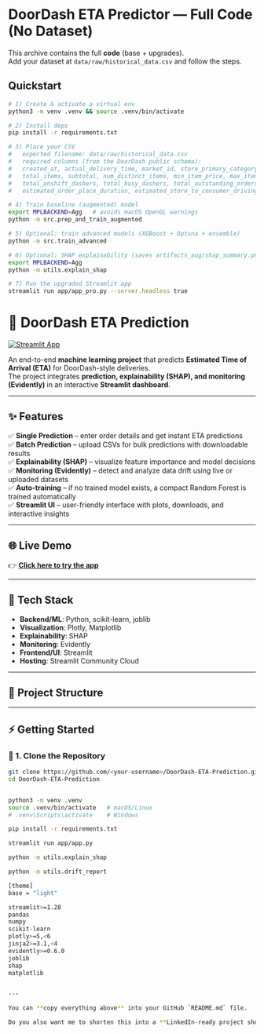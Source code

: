 # DoorDash ETA Predictor — Full Code (No Dataset)

This archive contains the full **code** (base + upgrades).  
Add your dataset at `data/raw/historical_data.csv` and follow the steps.


## Quickstart
```bash
# 1) Create & activate a virtual env
python3 -m venv .venv && source .venv/bin/activate

# 2) Install deps
pip install -r requirements.txt

# 3) Place your CSV
#   expected filename: data/raw/historical_data.csv
#   required columns (from the DoorDash public schema):
#   created_at, actual_delivery_time, market_id, store_primary_category, order_protocol,
#   total_items, subtotal, num_distinct_items, min_item_price, max_item_price,
#   total_onshift_dashers, total_busy_dashers, total_outstanding_orders,
#   estimated_order_place_duration, estimated_store_to_consumer_driving_duration

# 4) Train baseline (augmented) model
export MPLBACKEND=Agg   # avoids macOS OpenGL warnings
python -m src.prep_and_train_augmented

# 5) Optional: train advanced models (XGBoost + Optuna + ensemble)
python -m src.train_advanced

# 6) Optional: SHAP explainability (saves artifacts_aug/shap_summary.png)
export MPLBACKEND=Agg
python -m utils.explain_shap

# 7) Run the upgraded Streamlit app
streamlit run app/app_pro.py --server.headless true
```

# 🚀 DoorDash ETA Prediction

[![Streamlit App](https://img.shields.io/badge/Streamlit-Live%20Demo-brightgreen)](https://doordash-eta-prediction-hox7vaedsb6tumugrgx38e.streamlit.app)

An end-to-end **machine learning project** that predicts **Estimated Time of Arrival (ETA)** for DoorDash-style deliveries.  
The project integrates **prediction, explainability (SHAP), and monitoring (Evidently)** in an interactive **Streamlit dashboard**.

---

## ✨ Features

✅ **Single Prediction** – enter order details and get instant ETA predictions  
✅ **Batch Prediction** – upload CSVs for bulk predictions with downloadable results  
✅ **Explainability (SHAP)** – visualize feature importance and model decisions  
✅ **Monitoring (Evidently)** – detect and analyze data drift using live or uploaded datasets  
✅ **Auto-training** – if no trained model exists, a compact Random Forest is trained automatically  
✅ **Streamlit UI** – user-friendly interface with plots, downloads, and interactive insights  

---

## 🌐 Live Demo

👉 [**Click here to try the app**](https://doordash-eta-prediction-hox7vaedsb6tumugrgx38e.streamlit.app)

---

## 🧱 Tech Stack

- **Backend/ML**: Python, scikit-learn, joblib  
- **Visualization**: Plotly, Matplotlib  
- **Explainability**: SHAP  
- **Monitoring**: Evidently  
- **Frontend/UI**: Streamlit  
- **Hosting**: Streamlit Community Cloud  

---

## 📂 Project Structure

---

## ⚡ Getting Started

### 🔹 1. Clone the Repository

```bash
git clone https://github.com/<your-username>/DoorDash-ETA-Prediction.git
cd DoorDash-ETA-Prediction


python3 -m venv .venv
source .venv/bin/activate   # macOS/Linux
# .venv\Scripts\activate    # Windows

pip install -r requirements.txt

streamlit run app/app.py

python -m utils.explain_shap

python -m utils.drift_report

[theme]
base = "light"

streamlit>=1.28
pandas
numpy
scikit-learn
plotly>=5,<6
jinja2>=3.1,<4
evidently>=0.6.0
joblib
shap
matplotlib


---

You can **copy everything above** into your GitHub `README.md` file.  

Do you also want me to shorten this into a **LinkedIn-ready project showcase post** (2–3 lines + your app link) so you can share it easily?

